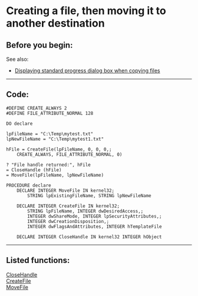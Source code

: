 <link rel="stylesheet" type="text/css" href="../css/win32api.css">  
<link rel="stylesheet" href="https://cdnjs.cloudflare.com/ajax/libs/font-awesome/4.7.0/css/font-awesome.min.css">

# Creating a file, then moving it to another destination

## Before you begin:
See also:

* [Displaying standard progress dialog box when copying files](sample_508.md)  

  
***  


## Code:
```foxpro  
#DEFINE CREATE_ALWAYS 2
#DEFINE FILE_ATTRIBUTE_NORMAL 128

DO declare

lpFileName = "C:\Temp\mytest.txt"
lpNewFileName = "C:\Temp\mytest1.txt"

hFile = CreateFile(lpFileName, 0, 0, 0,;
	CREATE_ALWAYS, FILE_ATTRIBUTE_NORMAL, 0)

? "File handle returned:", hFile
= CloseHandle (hFile)
= MoveFile(lpFileName, lpNewFileName)

PROCEDURE declare
	DECLARE INTEGER MoveFile IN kernel32;
		STRING lpExistingFileName, STRING lpNewFileName

	DECLARE INTEGER CreateFile IN kernel32;
		STRING lpFileName, INTEGER dwDesiredAccess,;
		INTEGER dwShareMode, INTEGER lpSecurityAttributes,;
		INTEGER dwCreationDisposition,;
		INTEGER dwFlagsAndAttributes, INTEGER hTemplateFile

	DECLARE INTEGER CloseHandle IN kernel32 INTEGER hObject  
```  
***  


## Listed functions:
[CloseHandle](../libraries/kernel32/CloseHandle.md)  
[CreateFile](../libraries/kernel32/CreateFile.md)  
[MoveFile](../libraries/kernel32/MoveFile.md)  
